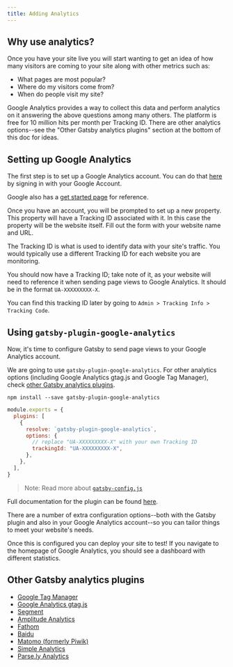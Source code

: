 ```yaml
---
title: Adding Analytics
---
```


## Why use analytics?

Once you have your site live you will start wanting to get an idea of how many visitors are coming to your site along with other metrics such as:

- What pages are most popular?
- Where do my visitors come from?
- When do people visit my site?

Google Analytics provides a way to collect this data and perform analytics on it answering the above questions among many others. The platform is free for 10 million hits per month per Tracking ID. There are other analytics options--see the "Other Gatsby analytics plugins" section at the bottom of this doc for ideas.

## Setting up Google Analytics

The first step is to set up a Google Analytics account. You can do that [here](https://analytics.google.com/) by signing in with your Google Account.

Google also has a [get started page](https://support.google.com/analytics/answer/1008015?hl=en) for reference.

Once you have an account, you will be prompted to set up a new property. This property will have a Tracking ID associated with it. In this case the property will be the website itself. Fill out the form with your website name and URL.

The Tracking ID is what is used to identify data with your site's traffic. You would typically use a different Tracking ID for each website you are monitoring.

You should now have a Tracking ID; take note of it, as your website will need to reference it when sending page views to Google Analytics. It should be in the format `UA-XXXXXXXXX-X`.

You can find this tracking ID later by going to `Admin > Tracking Info > Tracking Code`.

## Using `gatsby-plugin-google-analytics`

Now, it's time to configure Gatsby to send page views to your Google Analytics account.

We are going to use `gatsby-plugin-google-analytics`. For other analytics options (including Google Analytics gtag.js and Google Tag Manager), check [other Gatsby analytics plugins](#other-gatsby-analytics-plugins).

```shell
npm install --save gatsby-plugin-google-analytics
```

```js:title=gatsby-config.js
module.exports = {
  plugins: [
    {
      resolve: `gatsby-plugin-google-analytics`,
      options: {
        // replace "UA-XXXXXXXXX-X" with your own Tracking ID
        trackingId: "UA-XXXXXXXXX-X",
      },
    },
  ],
}
```

> Note: Read more about [`gatsby-config.js`](/docs/gatsby-config/)

Full documentation for the plugin can be found [here](/packages/gatsby-plugin-google-analytics/).

There are a number of extra configuration options--both with the Gatsby plugin and also in your Google Analytics account--so you can tailor things to meet your website's needs.

Once this is configured you can deploy your site to test! If you navigate to the homepage of Google Analytics, you should see a dashboard with different statistics.

## Other Gatsby analytics plugins

- [Google Tag Manager](/packages/gatsby-plugin-google-tagmanager/)
- [Google Analytics gtag.js](/packages/gatsby-plugin-gtag/)
- [Segment](/packages/gatsby-plugin-segment-js)
- [Amplitude Analytics](/packages/gatsby-plugin-amplitude-analytics)
- [Fathom](/packages/gatsby-plugin-fathom/)
- [Baidu](/packages/gatsby-plugin-baidu-analytics/)
- [Matomo (formerly Piwik)](/packages/gatsby-plugin-matomo/)
- [Simple Analytics](/packages/gatsby-plugin-simple-analytics)
- [Parse.ly Analytics](/packages/gatsby-plugin-parsely-analytics/)
